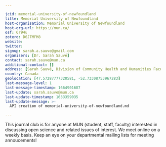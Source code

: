 ```yaml
---

jcid: memorial-university-of-newfoundland
title: Memorial University of Newfoundland
host-organisation: Memorial University of Newfoundland
host-org-url: https://mun.ca/
osf: 6r94u
zotero: D6JTMFM8
website: 
twitter: 
signup: sarah.a.sauve@gmail.com
organisers: [Dr. Sarah Sauvé]
contact: sarah.sauve@mun.ca
additional-contact: []
address: [Sarah Sauvé, Division of Community Health and Humanities Faculty of Medicine, Memorial University of Newfoundland, St. John’s, Newfoundland and Labrador Canada, A1B 3V6]
country: Canada
geolocation: [47.57287777320581, -52.73308753967283]
last-message-level: 1
last-message-timestamp: 1664901687
last-update: sarah.sauve@mun.ca
last-update-timestamp: 1633359035
last-update-message: >-
  API creation of memorial-university-of-newfoundland.md

---
```


This journal club is for anyone at MUN (student, staff, faculty) interested in discussing open science and related issues of interest. We meet online on a weekly basis. Keep an eye on your departmental mailing lists for meeting annoucements!
